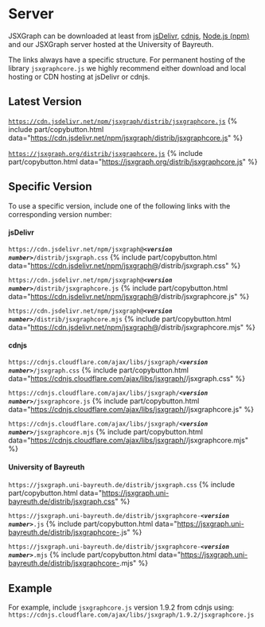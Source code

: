 <style>
#section-server p > code, 
#section-server a > code, 
#section-server p > strong code,
#section-server p > em code {
background-color: transparent;
}
</style>

# Server

JSXGraph can be downloaded at least from
[jsDelivr](https://www.jsdelivr.com/package/npm/jsxgraph),
[cdnjs](https://cdnjs.com/libraries/jsxgraph),
[Node.js (npm)](https://www.npmjs.com/package/jsxgraph) and
our JSXGraph server hosted at the University of Bayreuth.

The links always have a specific structure. For permanent hosting of the
library `jsxgraphcore.js` we highly recommend either download and local hosting or CDN
hosting at jsDelivr or cdnjs.

## Latest Version

[`https://cdn.jsdelivr.net/npm/jsxgraph/distrib/jsxgraphcore.js`](https://cdn.jsdelivr.net/npm/jsxgraph/distrib/jsxgraphcore.js)
{% include part/copybutton.html data="https://cdn.jsdelivr.net/npm/jsxgraph/distrib/jsxgraphcore.js" %}

[`https://jsxgraph.org/distrib/jsxgraphcore.js`](https://jsxgraph.org/distrib/jsxgraphcore.js)
{% include part/copybutton.html data="https://jsxgraph.org/distrib/jsxgraphcore.js" %}

## Specific Version

To use a specific version, include one of the following links with the corresponding version number:

#### jsDelivr

`https://cdn.jsdelivr.net/npm/jsxgraph@`***`<version number>`***`/distrib/jsxgraph.css`
{% include part/copybutton.html data="https://cdn.jsdelivr.net/npm/jsxgraph@<version number>/distrib/jsxgraph.css" %}

`https://cdn.jsdelivr.net/npm/jsxgraph@`***`<version number>`***`/distrib/jsxgraphcore.js`
{% include part/copybutton.html data="https://cdn.jsdelivr.net/npm/jsxgraph@<version number>/distrib/jsxgraphcore.js" %}

`https://cdn.jsdelivr.net/npm/jsxgraph@`***`<version number>`***`/distrib/jsxgraphcore.mjs`
{% include part/copybutton.html data="https://cdn.jsdelivr.net/npm/jsxgraph@<version number>/distrib/jsxgraphcore.mjs" %}

#### cdnjs

`https://cdnjs.cloudflare.com/ajax/libs/jsxgraph/`***`<version number>`***`/jsxgraph.css`
{% include part/copybutton.html data="https://cdnjs.cloudflare.com/ajax/libs/jsxgraph/<version number>/jsxgraph.css" %}

`https://cdnjs.cloudflare.com/ajax/libs/jsxgraph/`***`<version number>`***`/jsxgraphcore.js`
{% include part/copybutton.html data="https://cdnjs.cloudflare.com/ajax/libs/jsxgraph/<version number>/jsxgraphcore.js" %}

`https://cdnjs.cloudflare.com/ajax/libs/jsxgraph/`***`<version number>`***`/jsxgraphcore.mjs`
{% include part/copybutton.html data="https://cdnjs.cloudflare.com/ajax/libs/jsxgraph/<version number>/jsxgraphcore.mjs" %}

#### University of Bayreuth

`https://jsxgraph.uni-bayreuth.de/distrib/jsxgraph.css`
{% include part/copybutton.html data="https://jsxgraph.uni-bayreuth.de/distrib/jsxgraph.css" %}

`https://jsxgraph.uni-bayreuth.de/distrib/jsxgraphcore-`***`<version number>`***`.js`
{% include part/copybutton.html data="https://jsxgraph.uni-bayreuth.de/distrib/jsxgraphcore-<version number>.js" %}

`https://jsxgraph.uni-bayreuth.de/distrib/jsxgraphcore-`***`<version number>`***`.mjs`
{% include part/copybutton.html data="https://jsxgraph.uni-bayreuth.de/distrib/jsxgraphcore-<version number>.mjs" %}

## Example

For example, include `jsxgraphcore.js` version 1.9.2 from cdnjs using:  
`https://cdnjs.cloudflare.com/ajax/libs/jsxgraph/1.9.2/jsxgraphcore.js`
